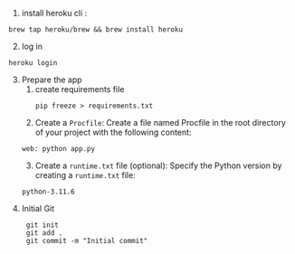 
1. install heroku cli :
```
brew tap heroku/brew && brew install heroku
```

2. log in 
```
heroku login
```

3. Prepare the app
   1. create requirements file
      ```
      pip freeze > requirements.txt 
      ```
    2. Create a `Procfile`: Create a file   named Procfile in the root directory of your project with the following content:
    ```
    web: python app.py
    ```
    3. Create a `runtime.txt` file (optional): Specify the Python version by creating a `runtime.txt` file:
    ```
    python-3.11.6
    ```
4. Initial Git
   ```
    git init
    git add .
    git commit -m "Initial commit"
   ```
